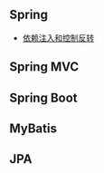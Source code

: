 ## Spring

- [依赖注入和控制反转](框架/Spring/依赖注入和控制反转)




## Spring MVC



## Spring Boot



## MyBatis



## JPA